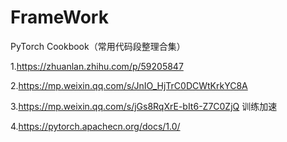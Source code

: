 # FrameWork

PyTorch Cookbook（常用代码段整理合集）

1.https://zhuanlan.zhihu.com/p/59205847

2.https://mp.weixin.qq.com/s/JnIO_HjTrC0DCWtKrkYC8A

3.https://mp.weixin.qq.com/s/jGs8RqXrE-bIt6-Z7C0ZjQ    训练加速

4.https://pytorch.apachecn.org/docs/1.0/

